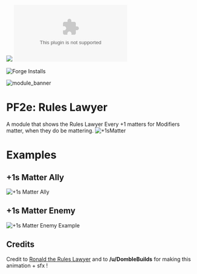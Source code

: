 ![](https://img.shields.io/badge/Foundry-v11-informational)
![Latest Release Download Count](https://img.shields.io/github/downloads/ChasarooniZ/pf2e-rules-lawyer/latest/module.zip)

<!--- Forge Bazaar Install % Badge -->
<!--- replace <your-module-name> with the `name` in your manifest -->
![Forge Installs](https://img.shields.io/badge/dynamic/json?label=Forge%20Installs&query=package.installs&suffix=%25&url=https%3A%2F%2Fforge-vtt.com%2Fapi%2Fbazaar%2Fpackage%2Fpf2e-rpg-numbers&colorB=4aa94a)

![module_banner](https://github.com/ChasarooniZ/pf2e-usage-updater/assets/79132112/3b2a4f8c-7ba1-4647-b073-d8ecac9d93a6)

# PF2e: Rules Lawyer
A module that shows the Rules Lawyer Every +1 matters for Modifiers matter, when they do be mattering.
![+1sMatter](https://github.com/ChasarooniZ/Pf2e-Rules-Lawyer/assets/79132112/1063ac43-3668-4079-80d8-c551166ef26e)

# Examples
## +1s Matter Ally
![+1s Matter Ally](https://github.com/ChasarooniZ/Pf2e-Rules-Lawyer/assets/79132112/b447b319-0afe-4a65-82b4-d9447b5b9216)

## +1s Matter Enemy
![+1s Matter Enemy Example](https://github.com/ChasarooniZ/Pf2e-Rules-Lawyer/assets/79132112/d0044a1b-a70f-4a99-9934-b860fc7bdb25)


## Credits
Credit to [Ronald the Rules Lawyer](https://www.youtube.com/@TheRulesLawyerRPG) and to **/u/DombleBuilds** for making this animation + sfx !
